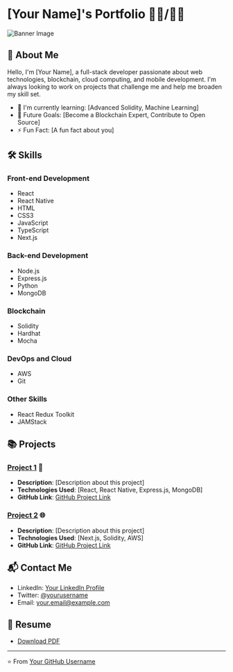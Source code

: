 # [Your Name]'s Portfolio 👩‍💻/👨‍💻

![Banner Image](./banner.jpg) <!-- If you have a banner image, upload it and link it here -->

## 👋 About Me

Hello, I'm [Your Name], a full-stack developer passionate about web technologies, blockchain, cloud computing, and mobile development. I'm always looking to work on projects that challenge me and help me broaden my skill set.

- 🌱 I'm currently learning: [Advanced Solidity, Machine Learning]
- 🎯 Future Goals: [Become a Blockchain Expert, Contribute to Open Source]
- ⚡ Fun Fact: [A fun fact about you]

## 🛠 Skills

### Front-end Development
- React
- React Native <!-- Added -->
- HTML
- CSS3
- JavaScript
- TypeScript
- Next.js

### Back-end Development
- Node.js
- Express.js
- Python
- MongoDB

### Blockchain
- Solidity
- Hardhat
- Mocha

### DevOps and Cloud
- AWS
- Git

### Other Skills
- React Redux Toolkit
- JAMStack

## 📚 Projects

### [Project 1](#) 🚀
- **Description**: [Description about this project]
- **Technologies Used**: [React, React Native, Express.js, MongoDB] <!-- Mention if React Native was used -->
- **GitHub Link**: [GitHub Project Link](#)

### [Project 2](#) 🌐
- **Description**: [Description about this project]
- **Technologies Used**: [Next.js, Solidity, AWS]
- **GitHub Link**: [GitHub Project Link](#)

## 📬 Contact Me

- LinkedIn: [Your LinkedIn Profile](https://www.linkedin.com/in/your-profile/)
- Twitter: [@yourusername](https://twitter.com/yourusername)
- Email: [your.email@example.com](mailto:your.email@example.com)

## 📄 Resume

- [Download PDF](#) <!-- Upload your resume and link it here -->

---

⭐️ From [Your GitHub Username](https://github.com/your-username)
